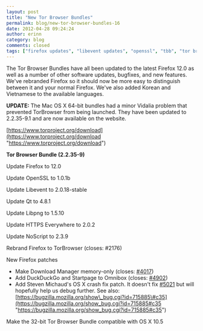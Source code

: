 ```yaml
---
layout: post
title: "New Tor Browser Bundles"
permalink: blog/new-tor-browser-bundles-16
date: 2012-04-28 09:24:24
author: erinn
category: blog
comments: closed
tags: ["firefox updates", "libevent updates", "openssl", "tbb", "tor browser bundle", "torbrowser"]
---
```


The Tor Browser Bundles have all been updated to the latest Firefox 12.0 as well as a number of other software updates, bugfixes, and new features. We've rebranded Firefox so it should now be more easy to distinguish between it and your normal Firefox. We've also added Korean and Vietnamese to the available languages.

**UPDATE:** The Mac OS X 64-bit bundles had a minor Vidalia problem that prevented TorBrowser from being launched. They have been updated to 2.2.35-9.1 and are now available on the website.

[https://www.torproject.org/download](https://www.torproject.org/download "https://www.torproject.org/download")

**Tor Browser Bundle (2.2.35-9)**

Update Firefox to 12.0

Update OpenSSL to 1.0.1b

Update Libevent to 2.0.18-stable

Update Qt to 4.8.1

Update Libpng to 1.5.10

Update HTTPS Everywhere to 2.0.2

Update NoScript to 2.3.9

Rebrand Firefox to TorBrowser (closes: \#2176)

New Firefox patches

-   Make Download Manager memory-only (closes: [\#4017](https://trac.torproject.org/projects/tor/ticket/4017))
-   Add DuckDuckGo and Startpage to Omnibox (closes: [\#4902](https://trac.torproject.org/projects/tor/ticket/4902))
-   Add Steven Michaud's OS X crash fix patch. It doesn't fix [\#5021](https://trac.torproject.org/projects/tor/ticket/5021) but will hopefully help us debug further. See also:  
     [https://bugzilla.mozilla.org/show\_bug.cgi?id=715885\#c35](https://bugzilla.mozilla.org/show_bug.cgi?id=715885#c35 "https://bugzilla.mozilla.org/show_bug.cgi?id=715885#c35")

Make the 32-bit Tor Browser Bundle compatible with OS X 10.5
